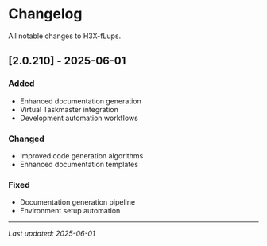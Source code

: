 # Changelog

All notable changes to H3X-fLups.

## [2.0.210] - 2025-06-01

### Added
- Enhanced documentation generation
- Virtual Taskmaster integration
- Development automation workflows

### Changed
- Improved code generation algorithms
- Enhanced documentation templates

### Fixed
- Documentation generation pipeline
- Environment setup automation

---

*Last updated: 2025-06-01*
